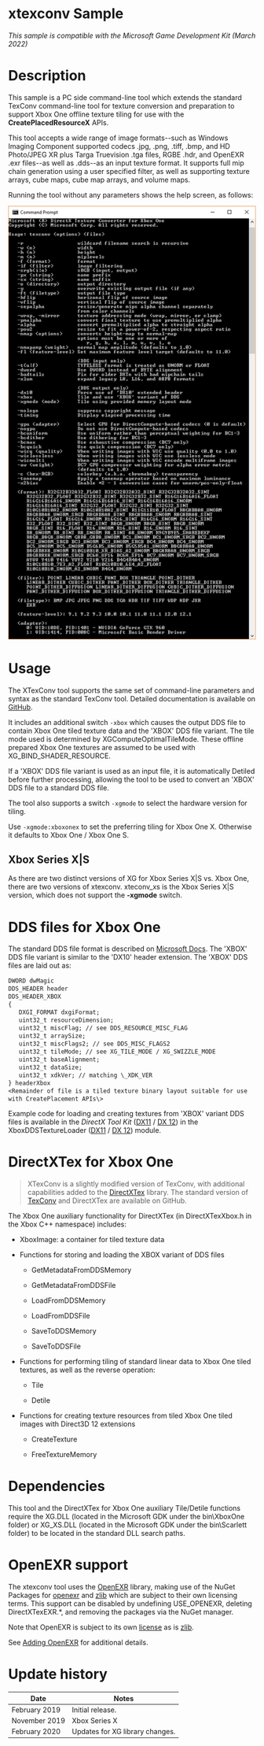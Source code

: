 # xtexconv Sample

*This sample is compatible with the Microsoft Game Development Kit (March 2022)*

# Description

This sample is a PC side command-line tool which extends the standard
TexConv command-line tool for texture conversion and preparation to
support Xbox One offline texture tiling for use with the
**CreatePlacedResourceX** APIs.

This tool accepts a wide range of image formats\--such as Windows
Imaging Component supported codecs .jpg, .png, .tiff, .bmp, and HD
Photo/JPEG XR plus Targa Truevision .tga files, RGBE .hdr, and OpenEXR
.exr files\--as well as .dds\--as an input texture format. It supports
full mip chain generation using a user specified filter, as well as
supporting texture arrays, cube maps, cube map arrays, and volume maps.

Running the tool without any parameters shows the help screen, as
follows:

![](./media/image1.png)

# Usage

The XTexConv tool supports the same set of command-line parameters and
syntax as the standard TexConv tool. Detailed documentation is available
on [GitHub](https://github.com/Microsoft/DirectXTex/wiki/Texconv).

It includes an additional switch `-xbox` which causes the output DDS
file to contain Xbox One tiled texture data and the 'XBOX' DDS file
variant. The tile mode used is determined by XGComputeOptimalTileMode.
These offline prepared Xbox One textures are assumed to be used with
XG_BIND_SHADER_RESOURCE.

If a 'XBOX' DDS file variant is used as an input file, it is
automatically Detiled before further processing, allowing the tool to be
used to convert an 'XBOX' DDS file to a standard DDS file.

The tool also supports a switch `-xgmode` to select the hardware
version for tiling.

Use `-xgmode:xboxonex` to set the preferring tiling for Xbox One X.
Otherwise it defaults to Xbox One / Xbox One S.

## Xbox Series X|S

As there are two distinct versions of XG for Xbox Series X|S vs. Xbox
One, there are two versions of xtexconv. xteconv_xs is the Xbox Series
X|S version, which does not support the **-xgmode** switch.

# DDS files for Xbox One

The standard DDS file format is described on [Microsoft
Docs](https://docs.microsoft.com/en-us/windows/desktop/direct3ddds/dx-graphics-dds-pguide).
The 'XBOX' DDS file variant is similar to the 'DX10' header extension.
The 'XBOX' DDS files are laid out as:

```
DWORD dwMagic
DDS_HEADER header
DDS_HEADER_XBOX
{
   DXGI_FORMAT dxgiFormat;
   uint32_t resourceDimension;
   uint32_t miscFlag; // see DDS_RESOURCE_MISC_FLAG
   uint32_t arraySize;
   uint32_t miscFlags2; // see DDS_MISC_FLAGS2
   uint32_t tileMode; // see XG_TILE_MODE / XG_SWIZZLE_MODE
   uint32_t baseAlignment;
   uint32_t dataSize;
   uint32_t xdkVer; // matching \_XDK_VER
} headerXbox
<Remainder of file is a tiled texture binary layout suitable for use with CreatePlacement APIs\>
```

Example code for loading and creating textures from 'XBOX' variant DDS
files is available in the *DirectX Tool Kit*
([DX11](https://github.com/Microsoft/DirectXTK) / [DX
12](https://github.com/Microsoft/DirectXTK12)) in the
XboxDDSTextureLoader
([DX11](https://github.com/Microsoft/DirectXTK/wiki/XboxDDSTextureLoader)
/ [DX
12](https://github.com/Microsoft/DirectXTK12/wiki/XboxDDSTextureLoader))
module.

# DirectXTex for Xbox One

> XTexConv is a slightly modified version of TexConv, with additional capabilities added to the [DirectXTex](https://github.com/Microsoft/DirectXTex/) library. The standard version of [TexConv](https://github.com/Microsoft/DirectXTex/wiki/Texconv) and DirectXTex are available on GitHub.

The Xbox One auxiliary functionality for DirectXTex (in DirectXTexXbox.h in the Xbox C++ namespace) includes:

-   XboxImage: a container for tiled texture data

-   Functions for storing and loading the XBOX variant of DDS files

    -   GetMetadataFromDDSMemory

    -   GetMetadataFromDDSFile

    -   LoadFromDDSMemory

    -   LoadFromDDSFile

    -   SaveToDDSMemory

    -   SaveToDDSFile

-   Functions for performing tiling of standard linear data to Xbox One
    tiled textures, as well as the reverse operation:

    -   Tile

    -   Detile

-   Functions for creating texture resources from tiled Xbox One tiled
    images with Direct3D 12 extensions

    -   CreateTexture

    -   FreeTextureMemory

# Dependencies

This tool and the DirectXTex for Xbox One auxiliary Tile/Detile
functions require the XG.DLL (located in the Microsoft GDK under the
bin\\XboxOne folder) or XG_XS.DLL (located in the Microsoft GDK under
the bin\\Scarlett folder) to be located in the standard DLL search
paths.

# OpenEXR support

The xtexconv tool uses the [OpenEXR](http://www.openexr.com/) library,
making use of the NuGet Packages for
[openexr](https://www.nuget.org/packages/openexr-msvc14-x64/) and
[zlib](https://www.nuget.org/packages/zlib/) which are subject to their
own licensing terms. This support can be disabled by undefining
USE_OPENEXR, deleting DirectXTexEXR.\*, and removing the packages via
the NuGet manager.

Note that OpenEXR is subject to its own
[license](https://github.com/openexr/openexr/blob/develop/OpenEXR/LICENSE)
as is [zlib](http://zlib.net/zlib_license.html).

See [Adding
OpenEXR](https://github.com/Microsoft/DirectXTex/wiki/Adding-OpenEXR)
for additional details.

# Update history

|Date|Notes|
|---|---|
|February 2019|Initial release.|
|November 2019|Xbox Series X|S support.|
|February 2020|Updates for XG library changes.|
